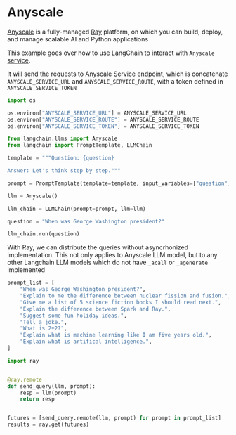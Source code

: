# Anyscale

[Anyscale](https://www.anyscale.com/) is a fully-managed [Ray](https://www.ray.io/) platform, on which you can build, deploy, and manage scalable AI and Python applications

This example goes over how to use LangChain to interact with `Anyscale` [service](https://docs.anyscale.com/productionize/services-v2/get-started). 

It will send the requests to Anyscale Service endpoint, which is concatenate `ANYSCALE_SERVICE_URL` and `ANYSCALE_SERVICE_ROUTE`, with a token defined in `ANYSCALE_SERVICE_TOKEN`


```python
import os

os.environ["ANYSCALE_SERVICE_URL"] = ANYSCALE_SERVICE_URL
os.environ["ANYSCALE_SERVICE_ROUTE"] = ANYSCALE_SERVICE_ROUTE
os.environ["ANYSCALE_SERVICE_TOKEN"] = ANYSCALE_SERVICE_TOKEN
```


```python
from langchain.llms import Anyscale
from langchain import PromptTemplate, LLMChain
```


```python
template = """Question: {question}

Answer: Let's think step by step."""

prompt = PromptTemplate(template=template, input_variables=["question"])
```


```python
llm = Anyscale()
```


```python
llm_chain = LLMChain(prompt=prompt, llm=llm)
```


```python
question = "When was George Washington president?"

llm_chain.run(question)
```

With Ray, we can distribute the queries without asyncrhonized implementation. This not only applies to Anyscale LLM model, but to any other Langchain LLM models which do not have `_acall` or `_agenerate` implemented


```python
prompt_list = [
    "When was George Washington president?",
    "Explain to me the difference between nuclear fission and fusion.",
    "Give me a list of 5 science fiction books I should read next.",
    "Explain the difference between Spark and Ray.",
    "Suggest some fun holiday ideas.",
    "Tell a joke.",
    "What is 2+2?",
    "Explain what is machine learning like I am five years old.",
    "Explain what is artifical intelligence.",
]
```


```python
import ray


@ray.remote
def send_query(llm, prompt):
    resp = llm(prompt)
    return resp


futures = [send_query.remote(llm, prompt) for prompt in prompt_list]
results = ray.get(futures)
```
